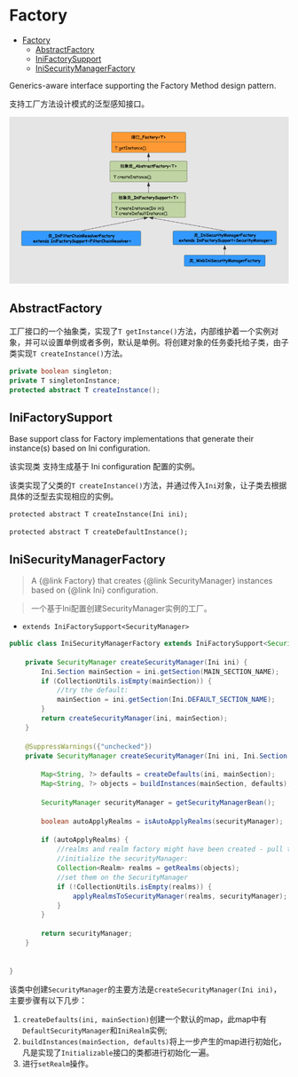 # Factory<T>

<!-- TOC -->

- [Factory<T>](#factoryt)
    - [AbstractFactory<T>](#abstractfactoryt)
    - [IniFactorySupport<T>](#inifactorysupportt)
    - [IniSecurityManagerFactory](#inisecuritymanagerfactory)

<!-- /TOC -->

Generics-aware interface supporting the Factory Method design pattern.

支持工厂方法设计模式的泛型感知接口。

![Factory](../../img/shiro/factory.png)

## AbstractFactory<T>

工厂接口的一个抽象类，实现了` T getInstance() `方法，内部维护着一个实例对象，并可以设置单例或者多例，默认是单例。将创建对象的任务委托给子类，由子类实现`T createInstance()`方法。
```java
private boolean singleton;
private T singletonInstance;
protected abstract T createInstance();
```

## IniFactorySupport<T>

Base support class for Factory implementations that generate their instance(s) based on Ini configuration.

该实现类 支持生成基于 Ini configuration 配置的实例。

该类实现了父类的`T createInstance()`方法，并通过传入`Ini`对象，让子类去根据具体的泛型去实现相应的实例。
```
protected abstract T createInstance(Ini ini);

protected abstract T createDefaultInstance();
```

## IniSecurityManagerFactory

> A {@link Factory} that creates {@link SecurityManager} instances based on {@link Ini} configuration.

> 一个基于Ini配置创建SecurityManager实例的工厂。
- `extends IniFactorySupport<SecurityManager>`

```java
public class IniSecurityManagerFactory extends IniFactorySupport<SecurityManager> {

    private SecurityManager createSecurityManager(Ini ini) {
        Ini.Section mainSection = ini.getSection(MAIN_SECTION_NAME);
        if (CollectionUtils.isEmpty(mainSection)) {
            //try the default:
            mainSection = ini.getSection(Ini.DEFAULT_SECTION_NAME);
        }
        return createSecurityManager(ini, mainSection);
    }
    
    @SuppressWarnings({"unchecked"})
    private SecurityManager createSecurityManager(Ini ini, Ini.Section mainSection) {

        Map<String, ?> defaults = createDefaults(ini, mainSection);
        Map<String, ?> objects = buildInstances(mainSection, defaults);

        SecurityManager securityManager = getSecurityManagerBean();

        boolean autoApplyRealms = isAutoApplyRealms(securityManager);

        if (autoApplyRealms) {
            //realms and realm factory might have been created - pull them out first so we can
            //initialize the securityManager:
            Collection<Realm> realms = getRealms(objects);
            //set them on the SecurityManager
            if (!CollectionUtils.isEmpty(realms)) {
                applyRealmsToSecurityManager(realms, securityManager);
            }
        }

        return securityManager;
    }
    
    
}

```
该类中创建`SecurityManager`的主要方法是`createSecurityManager(Ini ini)`，主要步骤有以下几步：
1. `createDefaults(ini, mainSection)`创建一个默认的map，此map中有`DefaultSecurityManager`和`IniRealm`实例;
2. `buildInstances(mainSection, defaults)`将上一步产生的map进行初始化，凡是实现了`Initializable`接口的类都进行初始化一遍。
3. 进行`setRealm`操作。
